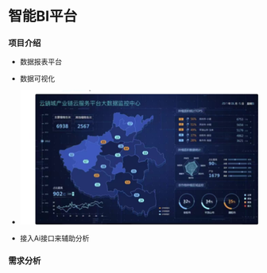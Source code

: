 # 智能BI平台

### 项目介绍

- 数据报表平台
- 数据可视化
- ![image-20230427201018984](智能BI平台.assets/image-20230427201018984.png)

- 接入Ai接口来辅助分析

### 需求分析


